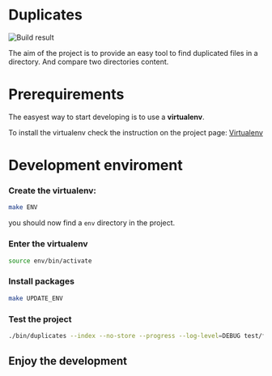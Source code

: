 # Duplicates

![Build result](https://travis-ci.org/LucaLanziani/Duplicates.svg?branch=master)

The aim of the project is to provide an easy tool to find duplicated files in a directory. And compare two directories content.

# Prerequirements

The easyest way to start developing is to use a **virtualenv**.

To install the virtualenv check the instruction on the project page: [Virtualenv](https://virtualenv.readthedocs.org/en/latest/installation.html)

# Development enviroment

### Create the virtualenv:

```bash
make ENV
```

you should now find a `env` directory in the project.

### Enter the virtualenv

```bash
source env/bin/activate
```

### Install packages

```bash
make UPDATE_ENV
```

### Test the project

```bash
./bin/duplicates --index --no-store --progress --log-level=DEBUG test/files
```

## Enjoy the development
